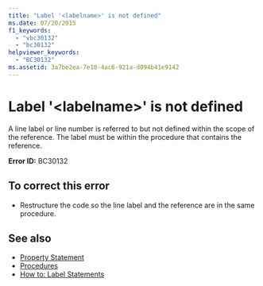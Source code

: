 ```yaml
---
title: "Label '<labelname>' is not defined"
ms.date: 07/20/2015
f1_keywords: 
  - "vbc30132"
  - "bc30132"
helpviewer_keywords: 
  - "BC30132"
ms.assetid: 3a7be2ea-7e10-4ac6-921a-d094b41e9142
---
```

# Label '\<labelname>' is not defined
A line label or line number is referred to but not defined within the scope of the reference. The label must be within the procedure that contains the reference.  
  
 **Error ID:** BC30132  
  
## To correct this error  
  
-   Restructure the code so the line label and the reference are in the same procedure.  
  
## See also
- [Property Statement](../../visual-basic/language-reference/statements/property-statement.md)
- [Procedures](../../visual-basic/programming-guide/language-features/procedures/index.md)
- [How to: Label Statements](../../visual-basic/programming-guide/program-structure/how-to-label-statements.md)
